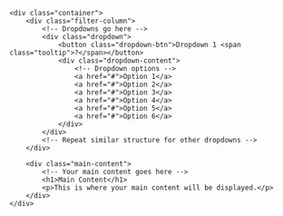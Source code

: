 
<!DOCTYPE html>
<html lang="en">
<head>
    <meta charset="UTF-8">
    <meta name="viewport" content="width=device-width, initial-scale=1.0">
    <link rel="stylesheet" href="styles.css">
    <title>Your Web Page</title>
</head>
<body>

    <div class="container">
        <div class="filter-column">
            <!-- Dropdowns go here -->
            <div class="dropdown">
                <button class="dropdown-btn">Dropdown 1 <span class="tooltip">?</span></button>
                <div class="dropdown-content">
                    <!-- Dropdown options -->
                    <a href="#">Option 1</a>
                    <a href="#">Option 2</a>
                    <a href="#">Option 3</a>
                    <a href="#">Option 4</a>
                    <a href="#">Option 5</a>
                    <a href="#">Option 6</a>
                </div>
            </div>
            <!-- Repeat similar structure for other dropdowns -->
        </div>

        <div class="main-content">
            <!-- Your main content goes here -->
            <h1>Main Content</h1>
            <p>This is where your main content will be displayed.</p>
        </div>
    </div>

</body>
</html>
